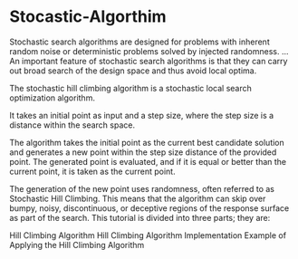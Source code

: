 # Stocastic-Algorthim
Stochastic search algorithms are designed for problems with inherent random noise or deterministic problems solved by injected randomness. ... An important feature of stochastic search algorithms is that they can carry out broad search of the design space and thus avoid local optima.

The stochastic hill climbing algorithm is a stochastic local search optimization algorithm.

It takes an initial point as input and a step size, where the step size is a distance within the search space.

The algorithm takes the initial point as the current best candidate solution and generates a new point within the step size distance of the provided point. The generated point is evaluated, and if it is equal or better than the current point, it is taken as the current point.

The generation of the new point uses randomness, often referred to as Stochastic Hill Climbing. This means that the algorithm can skip over bumpy, noisy, discontinuous, or deceptive regions of the response surface as part of the search.
This tutorial is divided into three parts; they are:

Hill Climbing Algorithm
Hill Climbing Algorithm Implementation
Example of Applying the Hill Climbing Algorithm
